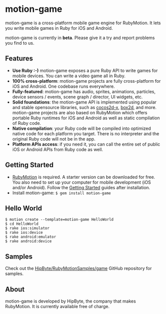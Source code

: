 # motion-game

motion-game is a cross-platform mobile game engine for RubyMotion. It lets you write mobile games in Ruby for iOS and Android.

motion-game is currently in **beta**. Please give it a try and report problems you find to us.

## Features

 * **Use Ruby :-)** motion-game exposes a pure Ruby API to write games for mobile devices. You can write a video game all in Ruby.
 * **100% cross-platform**: motion-game projects are fully cross-platform for iOS and Android. One codebase runs everywhere.
 * **Fully-featured**: motion-game has audio, sprites, animations, particles, device sensors / events, scene graph / director, UI widgets, etc.
 * **Solid foundations**: the motion-game API is implemented using popular and stable opensource libraries, such as [cocos2d-x](http://www.cocos2d-x.org/), [box2d](http://box2d.org/), and more. motion-game projects are also based on RubyMotion which offers portable Ruby runtimes for iOS and Android as well as static compilation of Ruby code.
 * **Native compilation**: your Ruby code will be compiled into optimized native code for each platform you target. There is no interpreter and the original Ruby code will not be in the app.
 * **Platform APIs access**: if you need it, you can call the entire set of public iOS or Android APIs from Ruby code as well.

## Getting Started

 * [RubyMotion](http://rubymotion.com) is required. A starter version can be downloaded for free. You also need to set up your computer for mobile development (iOS and/or Android). Follow the [Getting Started](http://rubymotion.com/developers) guides after installation.
 * Install motion-game: `$ gem install motion-game`

## Hello World

```
$ motion create --template=motion-game HelloWorld
$ cd HelloWorld
$ rake ios:simulator
$ rake ios:device
$ rake android:emulator
$ rake android:device
```

## Samples

Check out the [HipByte/RubyMotionSamples/game](https://github.com/HipByte/RubyMotionSamples/tree/master/game) GitHub repository for samples.

## About

motion-game is developed by HipByte, the company that makes RubyMotion. It is currently available free of charge.
